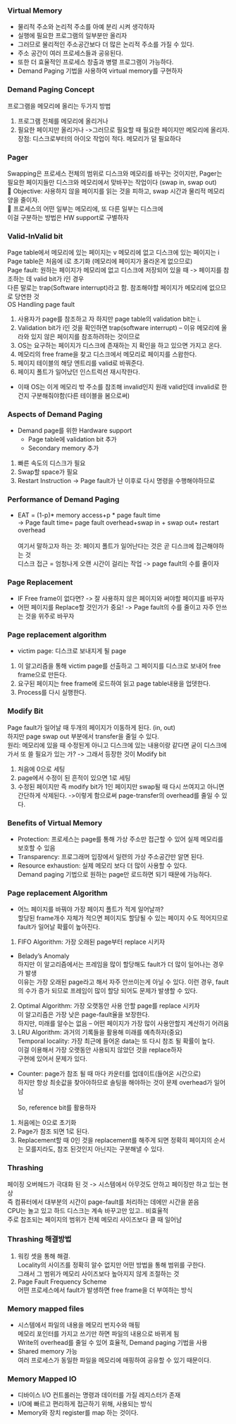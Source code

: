 ### Virtual Memory
* 물리적 주소와 논리적 주소를 아예 분리 시켜 생각하자
* 실행에 필요한 프로그램의 일부분만 올리자
* 그러므로 물리적인 주소공간보다 더 많은 논리적 주소를 가질 수 있다.
* 주소 공간이 여러 프로세스들과 공유된다.
* 또한 더 효율적인 프로세스 창출과 병렬 프로그램이 가능하다.
* Demand Paging 기법을 사용하여 virtual memory를 구현하자

### Demand Paging Concept
프로그램을 메모리에 올리는 두가지 방법
1. 프로그램 전체를 메모리에 올리거나
2. 필요한 페이지만 올리거나
->그러므로 필요할 때 필요한 페이지만 메모리에 올리자.  
장점: 디스크로부터의 아이오 작업이 적다. 메모리가 덜 필요하다

### Pager
Swapping은 프로세스 전체의 범위로 디스크와 메모리를 바꾸는 것이지만, Pager는 필요한 페이지들만 디스크와 메모리에서 맞바꾸는 작업이다 (swap in, swap out)  
	Objective: 사용하지 않을 페이지를 읽는 것을 피하고, swap 시간과 물리적 메모리양을 줄이자.  
	프로세스의 어떤 일부는 메모리에, 또 다른 일부는 디스크에  
이걸 구분하는 방법은 HW support로 구별하자  

### Valid-InValid bit
Page table에서 메모리에 있는 페이지는 v 메모리에 없고 디스크에 있는 페이지는 i  
Page table은 처음에 i로 초기화 (메모리에 페이지가 올라온게 없으므로)  
Page fault: 원하는 페이지가 메모리에 없고 디스크에 저장되어 있을 때 -> 페이지를 참조하는 데 valid bit가 i인 경우  
다른 말로는 trap(Software interrupt)라고 함. 참조해야할 페이지가 메모리에 없으므로 당연한 것  
OS Handling page fault  
1. 사용자가 page를 참조하고 자 하지만 page table의 validation bit는 i.
2. Validation bit가 i인 것을 확인하면 trap(software interrupt) – 이유 메모리에 올라와 있지 않은 페이지를 참조하려하는 것이므로
3. OS는 요구하는 페이지가 디스크에 존재하는 지 확인을 하고 있으면 가지고 온다.
4. 메모리의 free frame을 찾고 디스크에서 메모리로 페이지를 스왑한다.
5. 페이지 테이블의 해당 엔트리를 valid로 바꿔준다.
6. 페이지 폴트가 일어났던 인스트럭션 재시작한다.
* 이때 OS는 이게 메모리 밖 주소를 참조해 invalid인지 원래 valid인데 invalid로 한건지 구분해줘야함(다른 테이블을 봄으로써)

### Aspects of Demand Paging
* Demand page를 위한 Hardware support
  - Page table에 validation bit 추가
  - Secondary memory 추가
1) 빠른 속도의 디스크가 필요<br>
2) Swap할 space가 필요<br>
3) Restart Instruction -> Page fault가 난 이후로 다시 명령을 수행해야하므로

### Performance of Demand Paging
* EAT = (1-p)* memory access+p * page fault time  
-> Page fault time= page fault overhead+swap in + swap out+ restart overhead  
<br>여기서 말하고자 하는 것: 페이지 폴트가 일어난다는 것은 곧 디스크에 접근해야하는 것
<br>디스크 접근 = 엄청나게 오랜 시간이 걸리는 작업 -> page fault의 수를 줄이자

### Page Replacement
* IF Free frame이 없다면? -> 잘 사용하지 않은 페이지와 써야할 페이지를 바꾸자
* 어떤 페이지를 Replace할 것인가가 중요! -> Page fault의 수를 줄이고 자주 안쓰는 것을 위주로 바꾸자
### Page replacement algorithm
* victim page: 디스크로 보내지게 될 page
1. 이 알고리즘을 통해 victim page를 선출하고 그 페이지를 디스크로 보내어 free frame으로 만든다.
2. 요구된 페이지는 free frame에 로드하여 읽고 page table내용을 업뎃한다.
3. Process를 다시 실행한다.

### Modify Bit
Page fault가 일어날 때 두개의 페이지가 이동하게 된다. (in, out) <br>
하지만 page swap out 부분에서 transfer을 줄일 수 있다. <br>
원리: 메모리에 있을 때 수정된게 아니고 디스크에 있는 내용이랑 같다면 굳이 디스크에 가서 또 쓸 필요가 있는 가? -> 그래서 등장한 것이 Modify bit <br>
1. 처음에 0으로 세팅
2. page에서 수정이 된 흔적이 있으면 1로 세팅
3. 수정된 페이지만 즉 modify bit가 1인 페이지만 swap될 때 다시 쓰여지고 아니면 간단하게 삭제된다.
->이렇게 함으로써 page-transfer의 overhead를 줄일 수 있다. <br>

### Benefits of Virtual Memory
* Protection: 프로세스는 page를 통해 가상 주소만 접근할 수 있어 실제 메모리를 보호할 수 있음  
* Transparency: 프로그래머 입장에서 일련의 가상 주소공간만 알면 된다.  
* Resource exhaustion: 실제 메모리 보다 더 많이 사용할 수 있다.  
Demand paging 기법으로 원하는 page만 로드하면 되기 때문에 가능하다. <br>

### Page replacement Algorithm
* 어느 페이지를 바꿔야 가장 페이지 폴트가 적게 일어날까?
<br>할당된 frame개수 자체가 적으면 페이지도 할당될 수 있는 페이지 수도 적어지므로 fault가 일어날 확률이 높아진다.
1. FIFO Algorithm: 가장 오래된 page부터 replace 시키자
- Belady’s Anomaly
<br> 하지만 이 알고리즘에서는 프레임을 많이 할당해도 fault가 더 많이 일어나는 경우가 발생
<br> 이유는 가장 오래된 page라고 해서 자주 안쓰이는게 아닐 수 있다. 이런 경우, fault의 수가 증가 되므로 프레임이 많이 할당 되어도 문제가 발생할 수 있다.
2. Optimal Algorithm: 가장 오랫동안 사용 안할 page를 replace 시키자
<br>이 알고리즘은 가장 낮은 page-fault율을 보장한다.
<br>하지만, 미래를 알수는 없음 – 어떤 페이지가 가장 많이 사용안할지 계산하기 어려움
3. LRU Algorithm: 과거의 기록들을 활용해 미래를 예측하자(중요)
<br> Temporal locality: 가장 최근에 들어온 data는 또 다시 참조 될 확률이 높다.
<br> 이걸 이용해서 가장 오랫동안 사용되지 않았던 것을 replace하자
<br>구현에 있어서 문제가 있다.
- Counter: page가 참조 될 때 마다 카운터를 업데이트(들어온 시간으로)
<br>하지만 항상 최솟값을 찾아야하므로 솔팅을 해야하는 것이 문제 overhead가 일어남
<br><br>So, reference bit를 활용하자
1. 처음에는 0으로 초기화
2. Page가 참조 되면 1로 된다.
3. Replacement할 때 0인 것을 replacement를 해주게 되면 정확히 페이지의 순서는 모를지라도, 참조 된것인지 아닌지는 구분해낼 수 있다.

### Thrashing
페이징 오버헤드가 극대화 된 것 -> 시스템에서 아무것도 안하고 페이징만 하고 있는 현상
<br>즉 컴퓨터에서 대부분의 시간이 page-fault를 처리하는 데에만 시간을 쏟음
<br>CPU는 놀고 있고 하드 디스크는 계속 바꾸고만 있고.. 비효율적
<br>주로 참조되는 페이지의 범위가 전체 메모리 사이즈보다 클 때 일어남

### Thrashing 해결방법
1. 워킹 셋을 통해 해결.
<br>Locality의 사이즈를 정확히 알수 없지만 어떤 방법을 통해 범위를 구한다.
<br>그래서 그 범위가 메모리 사이즈보다 높아지지 않게 조절하는 것
2. Page Fault Frequency Scheme  
어떤 프로세스에서 fault가 발생하면 free frame을 더 부여하는 방식

### Memory mapped files
* 시스템에서 파일의 내용을 메모리 번지수와 매핑
<br>메모리 포인터를 가지고 쓰기만 하면 파일의 내용으로 바뀌게 됨
<br>Write의 overhead를 줄일 수 있어 효율적, Demand paging 기법을 사용
* Shared memory 가능
<br>여러 프로세스가 동일한 파일을 메모리에 매핑하여 공유할 수 있기 때문이다.

### Memory Mapped IO
* 디바이스 I/O 컨트롤러는 명령과 데이터를 가질 레지스터가 존재
* I/O에 빠르고 편리하게 접근하기 위해, 사용되는 방식
* Memory와 장치 register를 map 하는 것이다.
